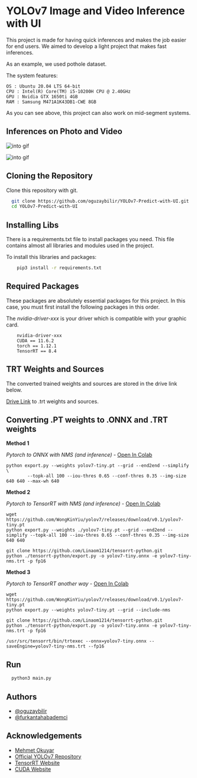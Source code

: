 

# YOLOv7 Image and Video Inference with UI

This project is made for having quick inferences and makes the job easier for end users.
We aimed to develop a light project that makes fast inferences.

As an example, we used pothole dataset. 

The system features:

    OS : Ubuntu 20.04 LTS 64-bit 
    CPU : Intel(R) Core(TM) i5-10200H CPU @ 2.40GHz
    GPU : Nvidia GTX 1650ti 4GB
    RAM : Samsung M471A1K43DB1-CWE 8GB

As you can see above, this project can also work on mid-segment systems.

## Inferences on Photo and Video

![into gif](https://github.com/oguzaybilir/YOLOv7-Predict-with-UI/blob/main/gif/fotograf.gif)

![into gif](https://github.com/oguzaybilir/YOLOv7-Predict-with-UI/blob/main/gif/video.gif)



## Cloning the Repository

Clone this repository with git.

```bash
  git clone https://github.com/oguzaybilir/YOLOv7-Predict-with-UI.git
  cd YOLOv7-Predict-with-UI
```
## Installing Libs

There is a requirements.txt file to install packages you need. This file contains almost all libraries and modules used in the project.

To install this libraries and packages:

```bash
    pip3 install -r requirements.txt
```
## Required Packages

These packages are absolutely essential packages for this project. In this case, you must first install the following packages in this order.

The *nvidia-driver-xxx* is your driver which is compatible with your graphic card.

        nvidia-driver-xxx
        CUDA == 11.6.2
        torch == 1.12.1
        TensorRT == 8.4
        
        

## TRT Weights and Sources

The converted trained weights and sources are stored in the drive link below.

[Drive Link](https://drive.google.com/drive/folders/15hrCM2OF30o5S4bpa5fD8nrVFm4aDjht?usp=sharing) to .trt weights and sources.


## Converting .PT weights to .ONNX and .TRT weights

**Method 1**

*Pytorch to ONNX with NMS (and inference)*  -  [Open In Colab](https://colab.research.google.com/github/WongKinYiu/yolov7/blob/main/tools/YOLOv7onnx.ipynb)
```shell
python export.py --weights yolov7-tiny.pt --grid --end2end --simplify \
        --topk-all 100 --iou-thres 0.65 --conf-thres 0.35 --img-size 640 640 --max-wh 640
```

**Method 2**

*Pytorch to TensorRT with NMS (and inference)* -  [Open In Colab](https://colab.research.google.com/github/WongKinYiu/yolov7/blob/main/tools/YOLOv7trt.ipynb)

```shell
wget https://github.com/WongKinYiu/yolov7/releases/download/v0.1/yolov7-tiny.pt
python export.py --weights ./yolov7-tiny.pt --grid --end2end --simplify --topk-all 100 --iou-thres 0.65 --conf-thres 0.35 --img-size 640 640

git clone https://github.com/Linaom1214/tensorrt-python.git
python ./tensorrt-python/export.py -o yolov7-tiny.onnx -e yolov7-tiny-nms.trt -p fp16
```

**Method 3**

*Pytorch to TensorRT another way*  - [Open In Colab](https://colab.research.google.com/gist/AlexeyAB/fcb47ae544cf284eb24d8ad8e880d45c/yolov7trtlinaom.ipynb)


```shell
wget https://github.com/WongKinYiu/yolov7/releases/download/v0.1/yolov7-tiny.pt
python export.py --weights yolov7-tiny.pt --grid --include-nms

git clone https://github.com/Linaom1214/tensorrt-python.git
python ./tensorrt-python/export.py -o yolov7-tiny.onnx -e yolov7-tiny-nms.trt -p fp16

/usr/src/tensorrt/bin/trtexec --onnx=yolov7-tiny.onnx --saveEngine=yolov7-tiny-nms.trt --fp16
```

## Run 
```bash
  python3 main.py
```

## Authors

- [@oguzaybilir](https://github.com/oguzaybilir)
- [@furkantahabademci](https://github.com/furkantahabademci)



## Acknowledgements

 - [Mehmet Okuyar](https://github.com/MehmetOKUYAR)
 - [Official YOLOv7 Repository](https://github.com/WongKinYiu/yolov7)
 - [TensorRT Website](https://github.com/matiassingers/awesome-readme)
 - [CUDA Website](https://developer.nvidia.com/cuda-zone)
